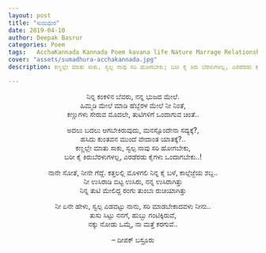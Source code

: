 ```yaml
---
layout: post
title: "ಸುಮಧುರ"
date: 2019-04-10
author: Deepak Basrur
categories: Poem
tags:	AcchaKannada Kannada Poem kavana life Nature Marrage Relationship Love Life maduve preethi jeevana happiness 
cover: "assets/sumadhura-acchakannada.jpg"
description: ಕಣ್ಣಲ್ಲೇ ಮಾತು ಸಾಕು, ಸ್ವಲ್ಪ ನಾವು ಸರಿ ಹೋಗಬೇಕು; ಬರೀ ಕೈ ಕಿರು ಬೆರಳುಗಳಲ್ಲ, ಎರಡೆರಡು ಕೈಗಳು ಒಂದಾಗಬೇಕು..!

---
```

<p align ="center">ನಿನ್ನ ಕಂಕಳಿನ ಬೆವರು, ನನ್ನ ಭುಜದ ಮೇಲೆ.<br>
ಹಿಮ್ಮಡಿ ಮೇಲೆ ಮಾಡಿ ಹೆಬ್ಬೆರಳ ಮೇಲೆ ನೀ ನಿಂತೆ,<br>
ಕಣ್ಣುಗಳು ಸೇರುವ ಮೊದಲೇ, ತುಟಿಗಳಿಗೆ ಒಂದಾಗುವ ಚಿಂತೆ..</p><!--more-->

<p align ="center">ಅದಲು ಬದಲು ಆಗಬೇಕಿರುವುದು, ಮನಸ್ಸೊಂದೇನಾ ಸದ್ಯಕ್ಕೆ?,<br>
ಹಸಿದು ಕುಂತವನ ಮುಂದೆ ವೇದಾಂತ ಯಾತಕ್ಕೆ?..<br>
ಕಣ್ಣಲ್ಲೇ ಮಾತು ಸಾಕು, ಸ್ವಲ್ಪ ನಾವು ಸರಿ ಹೋಗಬೇಕು,<br>
ಬರೀ ಕೈ ಕಿರುಬೆರಳುಗಳಲ್ಲ, ಎರಡೆರಡು ಕೈಗಳು ಒಂದಾಗಬೇಕು..!</p>

<p align ="center">ನಾನೇ ಸೋತೆ, ನೀನೇ ಗೆದ್ದೆ. ಕತ್ತಲಲ್ಲಿ ಮೊಳಗಲಿ ನಿನ್ನ ಕೈ ಬಳೆ, ಕಾಲ್ಗೆಜ್ಜೆಯ ಶಬ್ದ..<br>
ನೀ ಉಸಿರಾಡಿ ಬಿಟ್ಟ ಉಸಿರು, ನನ್ನ ಉಸಿರಾಗಿತ್ತು<br>
ನಿನ್ನ ತುಟಿ ಮೇಲಿದ್ದ ರಂಗು ತುಂಬಾ ರುಚಿಯಾಗಿತ್ತು</p>

<p align ="center">ನೀ ಏನೇ ಹೇಳು, ಸ್ವಲ್ಪ ಎಡವಟ್ಟು ನಾನು, ಸರಿ ಮಾಡಬೇಕಾದವಳು ನೀನು..<br>
ತುಸು ಸಿಟ್ಟು ನನಗೆ, ಹುಬ್ಬು ಗಂಟಿಕ್ಕಿರುವೆ,<br>
ನಕ್ಕು ನೋಡು ಒಮ್ಮೆ, ನಾ ಮತ್ತೆ ಕರಗುವೆ..</p>

<p align="center"> – ದೀಪಕ್ ಬಸ್ರೂರು </p>
